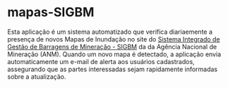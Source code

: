 # mapas-SIGBM

Esta aplicação é um sistema automatizado que verifica diariaemente a presença de novos Mapas de Inundação no site do [Sistema Integrado de Gestão de Barragens de Mineração - SIGBM](https://app.anm.gov.br/SIGBM/Publico/GerenciarPublico) da da Agência Nacional de Mineração (ANM). Quando um novo mapa é detectado, a aplicação envia automaticamente um e-mail de alerta aos usuários cadastrados, assegurando que as partes interessadas sejam rapidamente informadas sobre a atualização.
